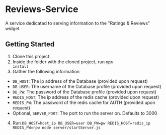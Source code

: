 # Reviews-Service
A service dedicated to serving information to the "Ratings &amp; Reviews" widget

## Getting Started
1. Clone this project
2. Inside the folder with the cloned project, run <code>npm install</code>
3. Gather the following information
  - <code>DB_HOST</code>: The ip address of the Database (provided upon request)
  - <code>DB_USER</code>: The username of the Database profile (provided upon request)
  - <code>DB_PW</code>: The password of the Database profile (provided upon request)
  - <code>REDIS_HOST</code>: The ip address of the redis cache (provided upon request)
  - <code>REDIS_PW</code>: The password of the redis cache for AUTH (provided upon request)
  - Optional, <code>SERVER_PORT</code>: The port to run the server on. Defaults to 3000
4. Run <code>DB_HOST=host_ip DB_USER=user DB_PW=pw REDIS_HOST=redis_ip REDIS_PW=rpw node server/startServer.js</code>
